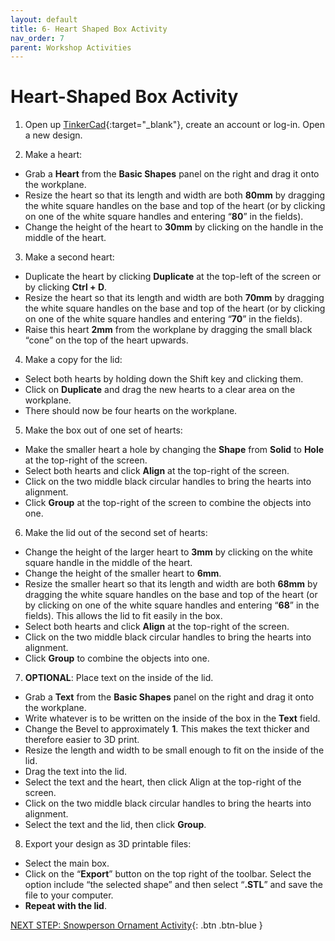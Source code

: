 ```yaml
---
layout: default
title: 6- Heart Shaped Box Activity
nav_order: 7
parent: Workshop Activities
---
```

# Heart-Shaped Box Activity
1. Open up [TinkerCad](https://www.tinkercad.com/){:target="_blank"}, create an account or log-in. Open a new design. 

2. Make a heart:
- Grab a **Heart** from the **Basic Shapes** panel on the right and drag it onto the workplane.
- Resize the heart so that its length and width are both **80mm** by dragging the white square handles on the base and top of the heart (or by clicking on one of the white square handles and entering “**80**” in the fields). 
- Change the height of the heart to **30mm** by clicking on the handle in the middle of the heart. 

3. Make a second heart:
- Duplicate the heart by clicking **Duplicate** at the top-left of the screen or by clicking **Ctrl + D**.
- Resize the heart so that its length and width are both **70mm** by dragging the white square handles on the base and top of the heart (or by clicking on one of the white square handles and entering “**70**” in the fields). 
- Raise this heart **2mm** from the workplane by dragging the small black “cone” on the top of the heart upwards.

4. Make a copy for the lid:
- Select both hearts by holding down the Shift key and clicking them. 
- Click on **Duplicate** and drag the new hearts to a clear area on the workplane.
- There should now be four hearts on the workplane.

5. Make the box out of one set of hearts:
- Make the smaller heart a hole by changing the **Shape** from **Solid** to **Hole** at the top-right of the screen.
- Select both hearts and click **Align** at the top-right of the screen.
- Click on the two middle black circular handles to bring the hearts into alignment.
- Click **Group** at the top-right of the screen to combine the objects into one.

6. Make the lid out of the second set of hearts:
- Change the height of the larger heart to **3mm** by clicking on the white square handle in the middle of the heart.
- Change the height of the smaller heart to **6mm**.
- Resize the smaller heart so that its length and width are both **68mm** by dragging the white square handles on the base and top of the heart (or by clicking on one of the white square handles and entering “**68**” in the fields). This allows the lid to fit easily in the box.
- Select both hearts and click **Align** at the top-right of the screen.
- Click on the two middle black circular handles to bring the hearts into alignment.
- Click **Group** to combine the objects into one.

7. **OPTIONAL**: Place text on the inside of the lid. 
- Grab a **Text** from the **Basic Shapes** panel on the right and drag it onto the workplane.
- Write whatever is to be written on the inside of the box in the **Text** field. 
- Change the Bevel to approximately **1**. This makes the text thicker and therefore easier to 3D print.
- Resize the length and width to be small enough to fit on the inside of the lid. 
- Drag the text into the lid. 
- Select the text and the heart, then click Align  at the top-right of the screen.
- Click on the two middle black circular handles to bring the hearts into alignment.
- Select the text and the lid, then click **Group**. 

8. Export your design as 3D printable files:
- Select the main box. 
- Click on the “**Export**” button on the top right of the toolbar. Select the option include “the selected shape” and then select “**.STL**” and save the file to your computer.
- **Repeat with the lid**. 

[NEXT STEP: Snowperson Ornament Activity](snowperson-activity.html){: .btn .btn-blue }
